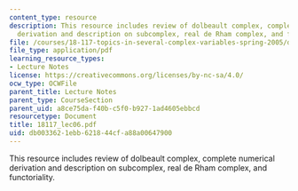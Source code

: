 ```yaml
---
content_type: resource
description: This resource includes review of dolbeault complex, complete numerical
  derivation and description on subcomplex, real de Rham complex, and functoriality.
file: /courses/18-117-topics-in-several-complex-variables-spring-2005/db0033621ebb621844cfa88a00647900_18117_lec06.pdf
file_type: application/pdf
learning_resource_types:
- Lecture Notes
license: https://creativecommons.org/licenses/by-nc-sa/4.0/
ocw_type: OCWFile
parent_title: Lecture Notes
parent_type: CourseSection
parent_uid: a8ce75da-f40b-c5f0-b927-1ad4605ebbcd
resourcetype: Document
title: 18117_lec06.pdf
uid: db003362-1ebb-6218-44cf-a88a00647900
---
```

This resource includes review of dolbeault complex, complete numerical derivation and description on subcomplex, real de Rham complex, and functoriality.